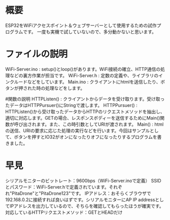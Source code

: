 # 概要
ESP32をWiFiアクセスポイント＆ウェブサーバーとして使用するための試作プログラムです。
一度も実機で試していないので、多分動かないと思います。

# ファイルの説明
WiFi-Server.ino : setup()とloop()があります。WiFi接続の確立、HTTP通信の処理などの裏方作業が担当です。
WiFi-Server.h   : 定数の定義や、ライブラリのインクルードなどをしています。
Main.ino        : クライアントにhtmlを送信したり、ボタンが押された時の処理などをします。

#関数の説明
HTTPListen()    : クライアントからデータを受け取ります。受け取ったデータはHTTPPursuer()にStringで渡します。
HTTPPursuer()   : HTTPListen()から受け取ったデータからHTTPのリクエストメソッドを抽出し、適切に対応します。GETの場合、レスポンスボディーを送信するためにMain()関数が呼び出されます。また、この時引数としてURIが渡されます。
Main()          : htmlの送信、URIの要求に応じた処理の実行などを行います。今回はサンプルとして、ボタンを押すとIO32がオンになったりオフになったりするプログラムを書きました。

# 早見
シリアルモニターのビットレート：9600bps（WiFi-Server.inoで定義）
SSIDとパスワード：WiFi-Server.hで定義されています。それぞれ"PitaDrone"と"PitaDrone123"です。
IPアドレス：おそらくブラウザで192.168.0.2に接続すれば良いはずです。シリアルモニターにAP IP addressとしてIPアドレスを出力しているので、そちらを確認してもらったほうが確実です。
対応しているHTTPリクエストメソッド：GETとHEADだけ
